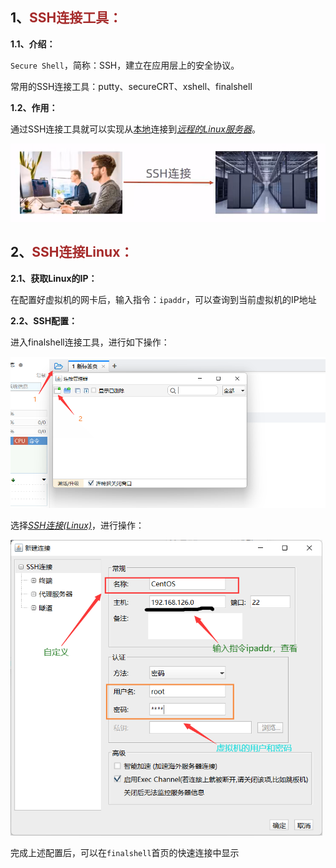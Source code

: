 ## 1、<span style="color:brown">SSH连接工具：</span>

**1.1、介绍：**

`Secure Shell`，简称：SSH，建立在应用层上的安全协议。

常用的SSH连接工具：putty、secureCRT、xshell、finalshell

**1.2、作用：**

通过SSH连接工具就可以实现从<u>本地</u>连接到<u>*远程的Linux服务器*</u>。

![image-20230204220048278](https://raw.githubusercontent.com/root-bine/image/main/Typora-image/Linux04.png)



## 2、<span style="color:brown">SSH连接Linux：</span>

**2.1、获取Linux的IP：**

在配置好虚拟机的网卡后，输入指令：`ipaddr`，可以查询到当前虚拟机的IP地址

**2.2、SSH配置：**

进入finalshell连接工具，进行如下操作：

<img src="https://raw.githubusercontent.com/root-bine/image/main/Typora-image/Linux05.png" alt="image-20230204220647077" style="zoom:67%;" />

选择<u>*SSH连接(Linux)*</u>，进行操作：

<img src="https://raw.githubusercontent.com/root-bine/image/main/Typora-image/Linux06.png" alt="image-20230204221318624" style="zoom: 67%;" />

完成上述配置后，可以在`finalshell`首页的快速连接中显示